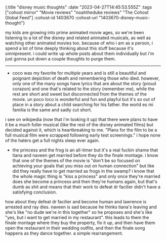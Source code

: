 {:title "disney music thoughts"
 :date "2023-04-27T14:45:53.555Z"
 :tags ["cohost mirror" "Movie reviews" "noahtheduke reviews" "The Cohost Global Feed"]
 :cohost-id 1403670
 :cohost-url "1403670-disney-music-thought"}

my kids are growing into prime animated movie ages, so we're been listening to a lot of the disney and related animated musicals, as well as watching other animated movies too. because of who i am as a person, i spend a lot of time deeply thinking about this stuff because it's omnipresent. i could write up whole posts about them individually but i'm just gonna put down a couple thoughts to purge them.

---

* coco was my favorite for multiple years and is still a beautiful and poignant depiction of death and remembering those who died. however, only one of the many songs have lyrics that are about the story (proud corazon) and one that's related to the story (remember me), while the rest are short and sweet but disconnected from the themes of the movie. un poco loco is wonderful and fun and playful but it's so out of place in a story about a child searching for his father. the world es mi familia is the same and sadly cut short.

i see on wikipedia (now that i'm looking it up) that there were plans to have it be a much fuller musical (like the rest of the disney animated films) but decided against it, which is heartbreaking to me. "Plans for the film to be a full musical film were scrapped following early test screenings." i hope none of the haters get a full nights sleep ever again.

* the princess and the frog is an all-timer but it's a real fuckin shame that tiana and naveen get married before they do the finale montage. i know that one of the themes of the movie is "don't be so focused on achieving your goals that you miss out on human connection" but like did they really have to get married as frogs in the swamp? i know that the whole magic thing is "kiss a princess" and only once they're married does she become a princess and then they're humans again, but that's dumb as shit and means that their work to defeat dr facilier didn't have a satisfying conclusion.

how about they defeat dr facilier and become human and lawrence is arrested and ray dies. naveen is sad because he thinks tiana's leaving and she's like "no dude we're in this together" so he proposes and she's like "yes, but i want to get married in my restaurant". this leads to them the finale montage where they buy the property, fix it up, and then have them open the restaurant in their wedding outfits, and then the finale song happens as they dance together. a simple rearrangement.